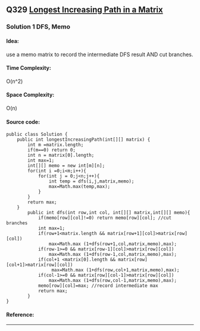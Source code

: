 ## Q329 [ Longest Increasing Path in a Matrix](https://leetcode.com/problems/longest-increasing-path-in-a-matrix/) 

### Solution 1 DFS, Memo
#### Idea:
use a memo matrix to record the intermediate DFS result AND cut branches.
#### Time Complexity:
O(n^2)
#### Space Complexity:
O(n)
#### Source code:
```
public class Solution {
    public int longestIncreasingPath(int[][] matrix) {
        int m =matrix.length;
        if(m==0) return 0;
        int n = matrix[0].length;
        int max=1;
        int[][] memo = new int[m][n];
        for(int i =0;i<m;i++){
            for(int j = 0;j<n;j++){
                int temp = dfs(i,j,matrix,memo);
                max=Math.max(temp,max);
            }
        }
        return max;
    }
        public int dfs(int row,int col, int[][] matrix,int[][] memo){
            if(memo[row][col]!=0) return memo[row][col]; //cut branches
            int max=1;
            if(row+1<matrix.length && matrix[row+1][col]>matrix[row][col])
             	max=Math.max (1+dfs(row+1,col,matrix,memo),max);
            if(row-1>=0 && matrix[row-1][col]>matrix[row][col]) 
            	max=Math.max (1+dfs(row-1,col,matrix,memo),max);
            if(col+1 <matrix[0].length && matrix[row][col+1]>matrix[row][col])
            	 max=Math.max (1+dfs(row,col+1,matrix,memo),max);
            if(col-1>=0 && matrix[row][col-1]>matrix[row][col]) 
            	max=Math.max (1+dfs(row,col-1,matrix,memo),max);
            memo[row][col]=max; //record intermediate max 
            return max;
        }
}

```
#### Reference:

---

